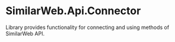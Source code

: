 # SimilarWeb.Api.Connector
Library provides functionality for connecting and using methods of SimilarWeb API.
